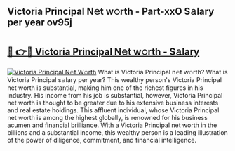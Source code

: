 ## Victoria Principal N𝚎t w𝚘rth - Part-xxO S𝚊lary per year ov95j

# <h2><a href="http://gc44oh.nevu.top/?p=Victoria+Principal">🔗 👉🔴 Victoria Principal N𝚎t w𝚘rth - S𝚊lary</a></h2>

[![Victoria Principal N𝚎t W𝚘rth](https://i.imgur.com/Oavwk0R.jpeg)](http://gc44oh.nevu.top/?p=Victoria+Principal)
What is Victoria Principal n𝚎t w𝚘rth? What is Victoria Principal s𝚊lary per year?
This wealthy person's Victoria Principal net worth is substantial, making him one of the richest figures in his industry. His income from his job is substantial, however, Victoria Principal net worth is thought to be greater due to his extensive business interests and real estate holdings. This affluent individual, whose Victoria Principal net worth is among the highest globally, is renowned for his business acumen and financial brilliance. With a Victoria Principal net worth in the billions and a substantial income, this wealthy person is a leading illustration of the power of diligence, commitment, and financial intelligence.
